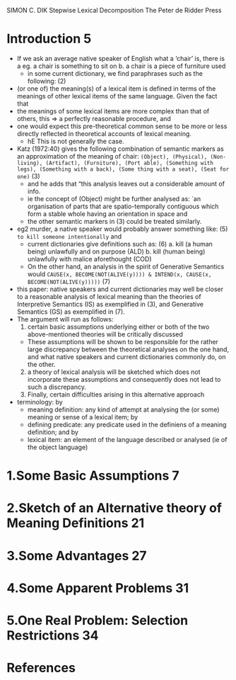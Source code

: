 SIMON C. DIK
Stepwise Lexical Decomposition
The Peter de Ridder Press

# Introduction 5

* If we ask an average native speaker of English what a ‘chair’ is, there is a
  eg. a chair is something to sit on b. a chair is a piece of furniture used
  * in some current dictionary, we find paraphrases such as the following: (2)
* (or one of) the meaning(s) of a lexical item is defined in terms of the
  meanings of other lexical items of the same language. Given the fact that
* the meanings of some lexical items are more complex than that of others, this
  => a perfectly reasonable procedure, and
* one would expect this pre-theoretical common sense to be more or less
  directly reflected in theoretical accounts of lexical meaning.
  * hE This is not generally the case.
* Katz (1972:40) gives the following combination of semantic markers
  as an approximation of the meaning of chair:
  `(Object), (Physical), (Non-living), (Artifact), (Furniture), (Port­ able),
  (Something with legs), (Something with a back), (Some­ thing with a seat),
  (Seat for one)` (3)
  * and he adds that “this analysis leaves out a considerable amount of info.
  * ie the concept of (Object) might be further analysed as:
  `an organisation of parts that are spatio-temporally contiguous which form a
  stable whole having an orientation in space and
  * the other semantic markers in (3) could be treated similarly.
* eg2 murder,
  a native speaker would probably answer something like: (5) `to kill someone
  intentionally` and 
  * current dictionaries give definitions such as: (6) 
    a. kill (a human being) unlawfully and on purpose (ALD)
    b. kill (human being) unlawfully with malice aforethought (COD)
  * On the other hand, an analysis in the spirit of Generative Semantics would
  `CAUSE(x, BECOME(NOT(ALIVE(y)))) & INTEND(x, CAUSE(x, BECOME(NOT(ALIVE(y)))))`
  (7)
* this paper: native speakers and current dictionaries may well be closer to a
  reasonable analysis of lexical meaning than the theories of Interpretive
  Semantics (IS) as exemplified in (3), and Generative Semantics (GS) as
  exemplified in (7).
* The argument will run as follows: 
  1. certain basic assumptions underlying either or both of the two
    above-mentioned theories will be critically discussed
    * These assumptions will be shown to be responsible for the rather large
      discrepancy between the theoretical analyses on the one hand, and what
      native speakers and current dictionaries commonly do, on the other.
  2. a theory of lexical analysis will be sketched which does not incorporate
    these assumptions and consequently does not lead to such a discrepancy.
  4. Finally, certain difficulties arising in this alternative approach
* terminology: by 
  * meaning definition: any kind of attempt at analysing the (or some) meaning
    or sense of a lexical item; by 
  * defining predicate: any predicate used in the definiens of a meaning
    definition; and by 
  * lexical item: an element of the language described or analysed
    (ie of the object language)

# 1.Some Basic Assumptions 7

# 2.Sketch of an Alternative theory of Meaning Definitions 21

# 3.Some Advantages 27

# 4.Some Apparent Problems 31

# 5.One Real Problem: Selection Restrictions 34

# References 
